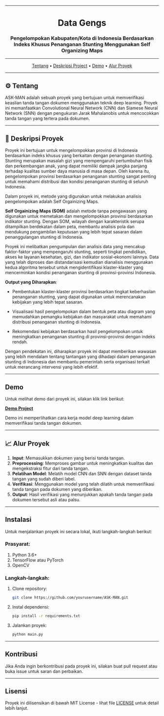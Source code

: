<div align="center">

---

# Data Gengs
### Pengelompokan Kabupaten/Kota di Indonesia Berdasarkan Indeks Khusus Penanganan Stunting Menggunakan Self Organizing Maps

</div>

---

<p align="center">
  <a href="#tentang">Tentang</a> •
  <a href="#deskripsi-project">Deskripsi Project</a> •
  <a href="#demo">Demo</a> •
  <a href="#alur-proyek">Alur Proyek</a>
</p>

---

## ⚙️ Tentang

ASK-MAN adalah sebuah proyek yang bertujuan untuk memverifikasi keaslian tanda tangan dokumen menggunakan teknik deep learning. Proyek ini memanfaatkan Convolutional Neural Network (CNN) dan Siamese Neural Network (SNN) dengan pengukuran Jarak Mahalanobis untuk mencocokkan tanda tangan yang tertera pada dokumen.

---

## 📄 Deskripsi Proyek

Proyek ini bertujuan untuk mengelompokkan provinsi di Indonesia berdasarkan indeks khusus yang berkaitan dengan penanganan stunting. Stunting merupakan masalah gizi yang mempengaruhi pertumbuhan fisik dan perkembangan anak, yang dapat memiliki dampak jangka panjang terhadap kualitas sumber daya manusia di masa depan. Oleh karena itu, pengelompokan provinsi berdasarkan penanganan stunting sangat penting untuk memahami distribusi dan kondisi penanganan stunting di seluruh Indonesia.

Dalam proyek ini, metode yang digunakan untuk melakukan analisis pengelompokan adalah Self Orgainizing Maps.

**Self Orgainizing Maps (SOM)** adalah metode tanpa pengawasan yang digunakan untuk memetakan dan mengelompokkan provinsi berdasarkan indikator stunting. Dengan SOM, wilayah dengan karakteristik serupa ditampilkan berdekatan dalam peta, membantu analisis pola dan mendukung pengambilan keputusan yang lebih tepat sasaran dalam penanggulangan stunting di Indonesia.

Proyek ini melibatkan pengumpulan dan analisis data yang mencakup faktor-faktor yang mempengaruhi stunting, seperti tingkat pendidikan, akses ke layanan kesehatan, gizi, dan indikator sosial-ekonomi lainnya. Data yang telah diproses dan distandarisasi kemudian dianalisis menggunakan kedua algoritma tersebut untuk mengidentifikasi klaster-klaster yang mencerminkan kondisi penanganan stunting di provinsi-provinsi Indonesia.

**Output yang Diharapkan**:

- Pembentukan klaster-klaster provinsi berdasarkan tingkat keberhasilan penanganan stunting, yang dapat digunakan untuk merencanakan kebijakan yang lebih tepat sasaran.

- Visualisasi hasil pengelompokan dalam bentuk peta atau diagram yang memudahkan pemangku kebijakan dan masyarakat untuk memahami distribusi penanganan stunting di Indonesia.

- Rekomendasi kebijakan berdasarkan hasil pengelompokan untuk meningkatkan penanganan stunting di provinsi-provinsi dengan indeks rendah.

Dengan pendekatan ini, diharapkan proyek ini dapat memberikan wawasan yang lebih mendalam tentang tantangan yang dihadapi dalam penanganan stunting di Indonesia dan membantu pemerintah serta organisasi terkait untuk merancang intervensi yang lebih efektif.

---

## Demo

Untuk melihat demo dari proyek ini, silakan klik link berikut:

[**Demo Project**](#)

Demo ini memperlihatkan cara kerja model deep learning dalam memverifikasi tanda tangan dokumen.

---

## 📈 Alur Proyek

1. **Input**: Memasukkan dokumen yang berisi tanda tangan.
2. **Preprocessing**: Memproses gambar untuk meningkatkan kualitas dan mengekstraksi fitur dari tanda tangan.
3. **Pelatihan Model**: Melatih model CNN dan SNN dengan dataset tanda tangan yang sudah diberi label.
4. **Verifikasi**: Menggunakan model yang telah dilatih untuk memverifikasi tanda tangan pada dokumen yang diberikan.
5. **Output**: Hasil verifikasi yang menunjukkan apakah tanda tangan pada dokumen tersebut asli atau palsu.

---

## Instalasi

Untuk menjalankan proyek ini secara lokal, ikuti langkah-langkah berikut:

### Prasyarat:
1. Python 3.6+
2. TensorFlow atau PyTorch
3. OpenCV

### Langkah-langkah:
1. Clone repository:
    ```bash
    git clone https://github.com/yourusername/ASK-MAN.git
    ```
2. Instal dependensi:
    ```bash
    pip install -r requirements.txt
    ```
3. Jalankan proyek:
    ```bash
    python main.py
    ```

---

## Kontribusi

Jika Anda ingin berkontribusi pada proyek ini, silakan buat pull request atau buka issue untuk saran dan perbaikan.

---

## Lisensi

Proyek ini dilisensikan di bawah MIT License - lihat file [LICENSE](LICENSE) untuk detail lebih lanjut.
